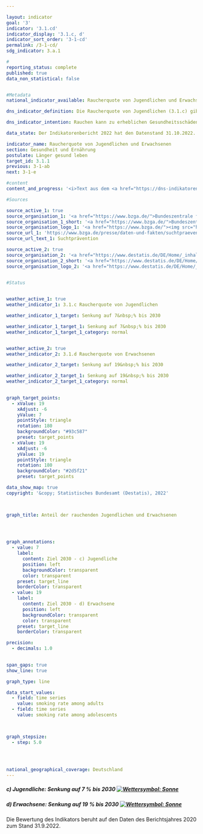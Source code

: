 ```yaml
---

layout: indicator    
goal: '3'    
indicator: '3.1.cd'    
indicator_display: '3.1.c, d'    
indicator_sort_order: '3-1-cd'    
permalink: /3-1-cd/    
sdg_indicator: 3.a.1    

#
reporting_status: complete    
published: true    
data_non_statistical: false    


#Metadata    
national_indicator_available: Raucherquote von Jugendlichen und Erwachsenen    

dns_indicator_definition: Die Raucherquote von Jugendlichen (3.1.c) gibt den Anteil der 12- bis 17-Jährigen wieder, die angeben, gelegentlich oder ständig zu rauchen. Die Raucherquote von Erwachsenen (3.1.d) gibt den Anteil der Befragten ab 15&nbsp;Jahren an, welche im Mikrozensus die Fragen zum Rauchverhalten beantwortet haben und gelegentlich oder regelmäßig rauchen.    

dns_indicator_intention: Rauchen kann zu erheblichen Gesundheitsschäden und frühzeitigem Tod führen. Von diesen Risiken betroffen sind nicht nur die Raucherinnen und Raucher selbst. Auch Nichtraucherinnen und Nichtraucher, die dem Tabakrauch ausgesetzt sind, werden nicht nur vom Rauch belästigt, sondern können davon auch erkranken. Die Bundesregierung hat das Ziel, den Anteil der Raucherinnen und Raucher bei Jugendlichen bis zum Jahr 2030&nbsp;auf 7&nbsp;% und bei allen Personen ab 15&nbsp;Jahren auf 19&nbsp;% zu senken.    

data_state: Der Indikatorenbericht 2022 hat den Datenstand 31.10.2022. Die Daten auf dieser Plattform werden regelmäßig aktualisiert, sodass online aktuellere Daten verfügbar sein können als im <a href="https://dns-indikatoren.de/assets/publications/reports/de/2022.pdf">Indikatorenbericht 2022</a> veröffentlicht.    

indicator_name: Raucherquote von Jugendlichen und Erwachsenen    
section: Gesundheit und Ernährung    
postulate: Länger gesund leben    
target_id: 3.1.1    
previous: 3-1-ab    
next: 3-1-e    

#content     
content_and_progress: '<i>Text aus dem <a href="https://dns-indikatoren.de/assets/publications/reports/de/2022.pdf">Indikatorenbericht 2022&nbsp;</a></i><br><br>Die Daten für Jugendliche werden im Rahmen der Erhebungen zum Substanzkonsum bei Jugendlichen und jungen Erwachsenen durch die Bundeszentrale für gesundheitliche Aufklärung mittels Telefoninterviews erhoben. Die Befragung erfolgte zunächst im drei- bis vierjährigen Abstand und findet seit 2001&nbsp;beinahe jährlich statt. Um eine Vergleichbarkeit der Daten im Zeitverlauf zu gewährleisten, erfolgte eine Gewichtung nach Geschlecht, Region und Alter. Die Daten für Jahre ohne Erhebung wurden für die Darstellung der Zeitreihe interpoliert. Im Jahr 2019&nbsp;umfasste die verwendete Zufallsstichprobe 7&nbsp;000&nbsp;Jugendliche und junge Erwachsene.<br><br>Die Daten für Erwachsene werden vierjährlich im Rahmen des Mikrozensus des Statistischen Bundesamtes erfragt. Die Daten für Jahre ohne Erhebung wurden für die Darstellung der Indikatordatenreihe interpoliert. Der Mikrozensus als Stichprobenerhebung umfasst 1&nbsp;% der Gesamtbevölkerung und ist die größte Haushaltsbefragung in Deutschland und Europa. Die Beantwortung der Fragen zu den Rauchgewohnheiten ist freiwillig und erfolgte 2017&nbsp;durch 79&nbsp;% der Befragten.<br><br>In der Gruppe der Jugendlichen zwischen 12&nbsp;und 17&nbsp;Jahren stieg der Anteil der Raucherinnen und Raucher zunächst von 23,9&nbsp;% (1995) auf 28,1&nbsp;% (1997&nbsp;und 2001) an, ist seitdem aber bis 2019&nbsp;kontinuierlich auf 5,6&nbsp;% (5,2&nbsp;% der weiblichen Jugendlichen, 6,0&nbsp;% der männlichen Jugendlichen) zurückgegangen. Bei Fortschreibung der Entwicklung der letzten Jahre ist der Zielwert für 2030&nbsp;bereits erreicht.<br><br>Im Jahr 2017&nbsp;gaben bei der Gesamtbevölkerung ab 15&nbsp;Jahren insgesamt 22,4&nbsp;% an, gelegentlich oder regelmäßig zu rauchen. In den Jahren 1995&nbsp;und 1999&nbsp;hingegen rauchten 28,3&nbsp;%. Damit war die Raucherquote bei Erwachsenen leicht rückläufig. Bei gleichbleibender Entwicklung entsprechend dem Durchschnitt der letzten fünf Jahre kann das Ziel auch für diesen Teilindikator erfüllt werden.<br><br>18,8&nbsp;% aller Erwachsenen ab 15&nbsp;Jahren zählten sich im Jahr 2017&nbsp;zu den regelmäßigen Raucherinnen und Rauchern, 3,7&nbsp;% rauchten gelegentlich. Mit einem Anteil von 18,6&nbsp;% rauchten Frauen deutlich weniger als Männer mit 26,4&nbsp;%. Während der Anteil bei den Frauen seit 1995&nbsp;um 2,9&nbsp;Prozentpunkte gesunken ist, waren es bei den Männern sogar 9,2&nbsp;Prozentpunkte.<br><br>2017&nbsp;bevorzugten 96,2&nbsp;% der befragten Raucherinnen und Raucher Zigaretten. Für das individuelle Gesundheitsrisiko durch das Rauchen ist die Menge des Tabakkonsums bedeutsam. 10,8&nbsp;% der regelmäßigen Zigarettenraucherinnen und -raucher (1995: 17,4&nbsp;%) waren mit mehr als 20&nbsp;Zigaretten am Tag den starken Raucherinnen und Rauchern zuzurechnen, 81,4&nbsp;% rauchten 5&nbsp;bis 20&nbsp;Zigaretten am Tag. Dabei gab es geschlechtsspezifische Unterschiede. Fast jeder siebente der regelmäßigen Zigarettenraucher rauchte stark, aber nur jede dreizehnte Raucherin.<br><br>Rauchen birgt ein hohes und gleichwohl vermeidbares Gesundheitsrisiko. Im Jahr 2018&nbsp;waren 4,8&nbsp;% aller Sterbefälle (3,4&nbsp;% bei Frauen, 6,3&nbsp;% bei Männern) auf eine für Raucherinnen und Raucher symptomatische Erkrankung (Lungen-, Bronchial-, Kehlkopf- und Luftröhrenkrebs) zurückzuführen. 2018&nbsp;lag das durchschnittliche Alter der an Lungen-, Bronchial-, und Luftröhrenkrebs Gestorbenen bei 71,1&nbsp;Jahren und damit knapp acht Jahre unter dem Durchschnittsalter der Gestorbenen insgesamt (78,4&nbsp;Jahre). Eine verminderte Raucherquote kann daher zur Absenkung der vorzeitigen Sterblichkeit beitragen.'    

#Sources    

source_active_1: true
source_organisation_1: '<a href="https://www.bzga.de/">Bundeszentrale für gesundheitliche Aufklärung</a>'
source_organisation_1_short: '<a href="https://www.bzga.de/">Bundeszentrale für gesundheitliche Aufklärung</a>'
source_organisation_logo_1: '<a href="https://www.bzga.de/"><img src="https://dnsUpgradeEnvironment.github.io/dns-indicators/public/OrgImgDe/bzga.png" alt="Bundeszentrale für gesundheitliche Aufklärung" title=" Klicken Sie hier um zur Homepage der Organisation Bundeszentrale für gesundheitliche Aufklärung zu gelangen." style="height:60px; width:148px; border: transparent"/></a>'
source_url_1: 'https://www.bzga.de/presse/daten-und-fakten/suchtpraevention/'
source_url_text_1: Suchtprävention

source_active_2: true
source_organisation_2: '<a href="https://www.destatis.de/DE/Home/_inhalt.html">Statistisches Bundesamt</a>'
source_organisation_2_short: '<a href="https://www.destatis.de/DE/Home/_inhalt.html">Statistisches Bundesamt</a>'
source_organisation_logo_2: '<a href="https://www.destatis.de/DE/Home/_inhalt.html"><img src="https://dnsUpgradeEnvironment.github.io/dns-indicators/public/OrgImgDe/destatis.png" alt="Statistisches Bundesamt" title=" Klicken Sie hier um zur Homepage der Organisation Statistisches Bundesamt zu gelangen." style="height:60px; width:148px; border: transparent"/></a>'
    

#Status    


weather_active_1: true
weather_indicator_1: 3.1.c Raucherquote von Jugendlichen

weather_indicator_1_target: Senkung auf 7&nbsp;% bis 2030

weather_indicator_1_target_1: Senkung auf 7&nbsp;% bis 2030
weather_indicator_1_target_1_category: normal


weather_active_2: true
weather_indicator_2: 3.1.d Raucherquote von Erwachsenen

weather_indicator_2_target: Senkung auf 19&nbsp;% bis 2030

weather_indicator_2_target_1: Senkung auf 19&nbsp;% bis 2030
weather_indicator_2_target_1_category: normal
    

graph_target_points:
  - xValue: 19
    xAdjust: -6
    yValue: 7
    pointStyle: triangle
    rotation: 180
    backgroundColor: "#93c587"
    preset: target_points
  - xValue: 19
    xAdjust: -6
    yValue: 19
    pointStyle: triangle
    rotation: 180
    backgroundColor: "#2d5f21"
    preset: target_points    

data_show_map: true    
copyright: '&copy; Statistisches Bundesamt (Destatis), 2022'    

    

graph_title: Anteil der rauchenden Jugendlichen und Erwachsenen    

    


graph_annotations:
  - value: 7
    label:
      content: Ziel 2030 - c) Jugendliche
      position: left
      backgroundColor: transparent
      color: transparent
    preset: target_line
    borderColor: transparent
  - value: 19
    label:
      content: Ziel 2030 - d) Erwachsene
      position: left
      backgroundColor: transparent
      color: transparent
    preset: target_line
    borderColor: transparent    

precision: 
  - decimals: 1.0
        

span_gaps: true    
show_line: true    

graph_type: line    

data_start_values: 
  - field: time series
    value: smoking rate among adults
  - field: time series
    value: smoking rate among adolescents    

    

graph_stepsize: 
  - step: 5.0
        

            

national_geographical_coverage: Deutschland    
---
```



<div>
  <div class="my-header">
    <h5>c) Jugendliche: Senkung auf 7&nbsp;% bis 2030
      <a href="https://dnsUpgradeEnvironment.github.io/dns-indicators/status"><img src="https://g205sdgs.github.io/sdg-indicators/public/Wettersymbole/Sonne.png" title="Bei Fortsetzung der Entwicklung aus 2019 (Datenstand 31.09.2022) wäre der Zielwert erreicht oder um weniger als 5 % der Differenz zwischen Zielwert und dem damaligen Wert verfehlt worden." alt="Wettersymbol: Sonne"/>
      </a>
    </h5>
  </div>
</div>
<div>
  <div class="my-header">
    <h5>d) Erwachsene: Senkung auf 19&nbsp;% bis 2030
      <a href="https://dnsUpgradeEnvironment.github.io/dns-indicators/status"><img src="https://g205sdgs.github.io/sdg-indicators/public/Wettersymbole/Sonne.png" title="Bei Fortsetzung der Entwicklung aus 2017 (Datenstand 31.09.2022) wäre der Zielwert erreicht oder um weniger als 5 % der Differenz zwischen Zielwert und dem damaligen Wert verfehlt worden." alt="Wettersymbol: Sonne"/>
      </a>
    </h5>
  </div>
</div>
<div class="my-header-note">
  Die Bewertung des Indikators beruht auf den Daten des Berichtsjahres 2020 zum Stand 31.9.2022.
</div>